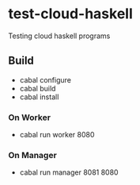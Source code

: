 # test-cloud-haskell
Testing cloud haskell programs

## Build
* cabal configure
* cabal build
* cabal install

### On Worker
* cabal run worker 8080

### On Manager
* cabal run manager 8081 8080
